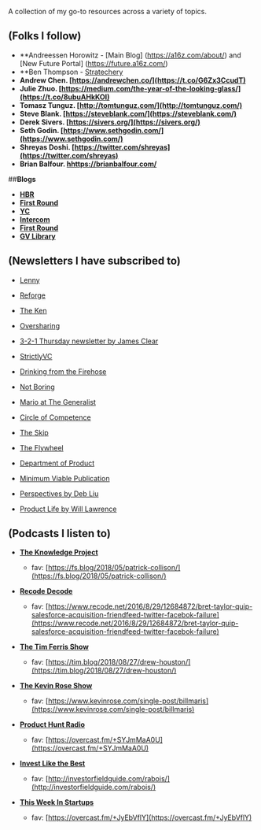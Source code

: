 A collection of my go-to resources across a variety of topics.


## (Folks I follow)


- **Andreessen Horowitz - [Main Blog] (https://a16z.com/about/) and [New Future Portal] (https://future.a16z.com/)
- **Ben Thompson - [Stratechery](https://stratechery.com/)
- **Andrew Chen. [https://andrewchen.co/](https://t.co/G6Zx3CcudT)**
- **Julie Zhuo. [https://medium.com/the-year-of-the-looking-glass/](https://t.co/8ubuAHkKOI)**
- **Tomasz Tunguz. [http://tomtunguz.com/](http://tomtunguz.com/)**
- **Steve Blank. [https://steveblank.com/](https://steveblank.com/)**
- **Derek Sivers. [https://sivers.org/](https://sivers.org/)**
- **Seth Godin. [https://www.sethgodin.com/](https://www.sethgodin.com/)**
- **Shreyas Doshi. [https://twitter.com/shreyas](https://twitter.com/shreyas)**
- **Brian Balfour. [hhttps://brianbalfour.com/](https://brianbalfour.com/)**

##**Blogs**
- **[HBR](https://hbr.org/)**
- **[First Round](http://firstround.com/review/)**
- **[YC](https://blog.ycombinator.com/)**
- **[Intercom](https://blog.intercom.com/)**
- **[First Round](http://firstround.com/review/)**
- **[GV Library](https://library.gv.com/)**




## (Newsletters I have subscribed to)

- [Lenny](https://lennysnewsletter.com/)

- [Reforge](https://www.reforge.com/blog/)

- [The Ken](https://the-ken.com/)

- [Oversharing](https://oversharing.substack.com/welcome)

- [3-2-1 Thursday newsletter by James Clear](https://jamesclear.com/3-2-1)

- [StrictlyVC](https://www.strictlyvc.com/)

- [Drinking from the Firehose](https://www.firehose.vc/)

- [Not Boring](notboring@substack.com)

- [Mario at The Generalist](https://thegeneralist.substack.com/)

- [Circle of Competence](https://www.circleofcompetence.co/)

- [The Skip](theskip@substack.com)

- [The Flywheel](https://theflywheel.substack.com/)

- [Department of Product](https://www.departmentofproduct.com/newsletter/)

- [Minimum Viable Publication](https://mvpublication.com/issues/)

- [Perspectives by Deb Liu](https://debliu.substack.com/)

- [Product Life by Will Lawrence](https://willlawrence.substack.com/)




## (Podcasts I listen to)

- **[The Knowledge Project](https://fs.blog/the-knowledge-project/)**
  - fav: [https://fs.blog/2018/05/patrick-collison/](https://fs.blog/2018/05/patrick-collison/)

- **[Recode Decode](https://www.recode.net/recode-decode-podcast-kara-swisher)**
  - fav: [https://www.recode.net/2016/8/29/12684872/bret-taylor-quip-salesforce-acquisition-friendfeed-twitter-facebok-failure](https://www.recode.net/2016/8/29/12684872/bret-taylor-quip-salesforce-acquisition-friendfeed-twitter-facebok-failure)

- **[The Tim Ferris Show](https://tim.blog/podcast/)**
  - fav: [https://tim.blog/2018/08/27/drew-houston/](https://tim.blog/2018/08/27/drew-houston/)

- **[The Kevin Rose Show](https://www.kevinrose.com/)**
  - fav: [https://www.kevinrose.com/single-post/billmaris](https://www.kevinrose.com/single-post/billmaris)

- **[Product Hunt Radio](https://www.producthunt.com/radio)**
  - fav: [https://overcast.fm/+SYJmMaA0U](https://overcast.fm/+SYJmMaA0U)

- **[Invest Like the Best](http://investorfieldguide.com/podcast/)**
  - fav: [http://investorfieldguide.com/rabois/](http://investorfieldguide.com/rabois/)

- **[This Week In Startups](https://thisweekinstartups.com/)**
  - fav: [https://overcast.fm/+JyEbVflY](https://overcast.fm/+JyEbVflY)
